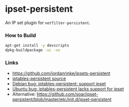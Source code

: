 # ipset-persistent

An IP set plugin for `netfilter-persistent`.

### How to Build

```bash
apt-get install -y devscripts
dpkg-buildpackage -uc -us
```

### Links

- https://github.com/jordanrinke/ipsets-persistent
- [iptables-persistent source](https://salsa.debian.org/debian/iptables-persistent)
- [Debian bug: iptables-persistent: support ipset](https://bugs.debian.org/cgi-bin/bugreport.cgi?bug=693177)
- [Ubuntu bug: iptables-persistent lacks support for ipset](https://bugs.launchpad.net/ubuntu/+source/iptables-persistent/+bug/1405670)
- Alternative: https://github.com/soar/ipset-persistent/blob/master/etc/init.d/ipset-persistent
